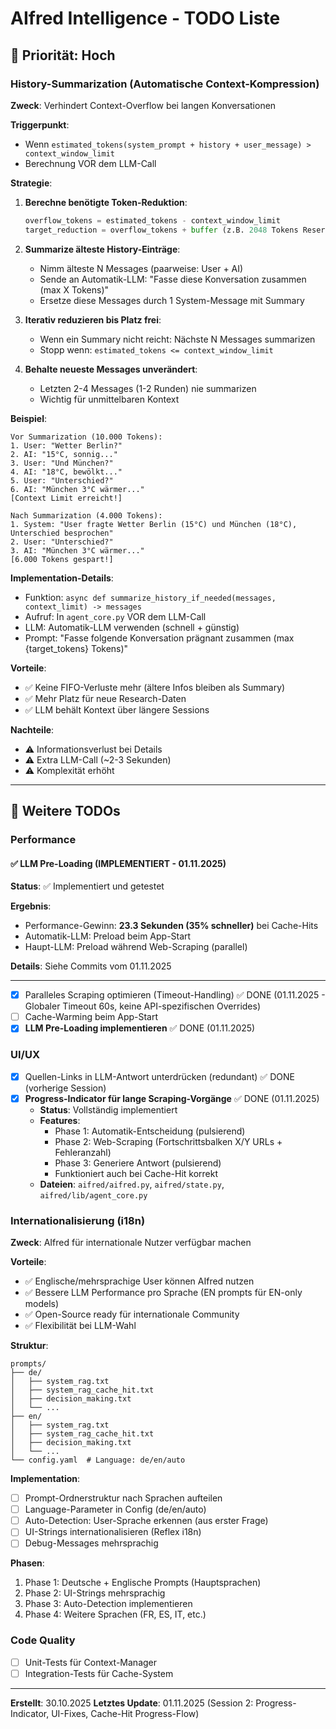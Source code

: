 # AIfred Intelligence - TODO Liste

## 🚀 Priorität: Hoch

### History-Summarization (Automatische Context-Kompression)

**Zweck**: Verhindert Context-Overflow bei langen Konversationen

**Triggerpunkt**:
- Wenn `estimated_tokens(system_prompt + history + user_message) > context_window_limit`
- Berechnung VOR dem LLM-Call

**Strategie**:
1. **Berechne benötigte Token-Reduktion**:
   ```python
   overflow_tokens = estimated_tokens - context_window_limit
   target_reduction = overflow_tokens + buffer (z.B. 2048 Tokens Reserve)
   ```

2. **Summarize älteste History-Einträge**:
   - Nimm älteste N Messages (paarweise: User + AI)
   - Sende an Automatik-LLM: "Fasse diese Konversation zusammen (max X Tokens)"
   - Ersetze diese Messages durch 1 System-Message mit Summary

3. **Iterativ reduzieren bis Platz frei**:
   - Wenn ein Summary nicht reicht: Nächste N Messages summarizen
   - Stopp wenn: `estimated_tokens <= context_window_limit`

4. **Behalte neueste Messages unverändert**:
   - Letzten 2-4 Messages (1-2 Runden) nie summarizen
   - Wichtig für unmittelbaren Kontext

**Beispiel**:
```
Vor Summarization (10.000 Tokens):
1. User: "Wetter Berlin?"
2. AI: "15°C, sonnig..."
3. User: "Und München?"
4. AI: "18°C, bewölkt..."
5. User: "Unterschied?"
6. AI: "München 3°C wärmer..."
[Context Limit erreicht!]

Nach Summarization (4.000 Tokens):
1. System: "User fragte Wetter Berlin (15°C) und München (18°C), Unterschied besprochen"
2. User: "Unterschied?"
3. AI: "München 3°C wärmer..."
[6.000 Tokens gespart!]
```

**Implementation-Details**:
- Funktion: `async def summarize_history_if_needed(messages, context_limit) -> messages`
- Aufruf: In `agent_core.py` VOR dem LLM-Call
- LLM: Automatik-LLM verwenden (schnell + günstig)
- Prompt: "Fasse folgende Konversation prägnant zusammen (max {target_tokens} Tokens)"

**Vorteile**:
- ✅ Keine FIFO-Verluste mehr (ältere Infos bleiben als Summary)
- ✅ Mehr Platz für neue Research-Daten
- ✅ LLM behält Kontext über längere Sessions

**Nachteile**:
- ⚠️ Informationsverlust bei Details
- ⚠️ Extra LLM-Call (~2-3 Sekunden)
- ⚠️ Komplexität erhöht

---

## 🔧 Weitere TODOs

### Performance

#### ✅ LLM Pre-Loading (IMPLEMENTIERT - 01.11.2025)

**Status**: ✅ Implementiert und getestet

**Ergebnis**:
- Performance-Gewinn: **23.3 Sekunden (35% schneller)** bei Cache-Hits
- Automatik-LLM: Preload beim App-Start
- Haupt-LLM: Preload während Web-Scraping (parallel)

**Details**: Siehe Commits vom 01.11.2025

---

- [x] Paralleles Scraping optimieren (Timeout-Handling) ✅ DONE (01.11.2025 - Globaler Timeout 60s, keine API-spezifischen Overrides)
- [ ] Cache-Warming beim App-Start
- [x] **LLM Pre-Loading implementieren** ✅ DONE (01.11.2025)

### UI/UX
- [x] Quellen-Links in LLM-Antwort unterdrücken (redundant) ✅ DONE (vorherige Session)
- [x] **Progress-Indicator für lange Scraping-Vorgänge** ✅ DONE (01.11.2025)
  - **Status**: Vollständig implementiert
  - **Features**:
    - Phase 1: Automatik-Entscheidung (pulsierend)
    - Phase 2: Web-Scraping (Fortschrittsbalken X/Y URLs + Fehleranzahl)
    - Phase 3: Generiere Antwort (pulsierend)
    - Funktioniert auch bei Cache-Hit korrekt
  - **Dateien**: `aifred/aifred.py`, `aifred/state.py`, `aifred/lib/agent_core.py`

### Internationalisierung (i18n)

**Zweck**: AIfred für internationale Nutzer verfügbar machen

**Vorteile**:
- ✅ Englische/mehrsprachige User können AIfred nutzen
- ✅ Bessere LLM Performance pro Sprache (EN prompts für EN-only models)
- ✅ Open-Source ready für internationale Community
- ✅ Flexibilität bei LLM-Wahl

**Struktur**:
```
prompts/
├── de/
│   ├── system_rag.txt
│   ├── system_rag_cache_hit.txt
│   ├── decision_making.txt
│   └── ...
├── en/
│   ├── system_rag.txt
│   ├── system_rag_cache_hit.txt
│   ├── decision_making.txt
│   └── ...
└── config.yaml  # Language: de/en/auto
```

**Implementation**:
- [ ] Prompt-Ordnerstruktur nach Sprachen aufteilen
- [ ] Language-Parameter in Config (de/en/auto)
- [ ] Auto-Detection: User-Sprache erkennen (aus erster Frage)
- [ ] UI-Strings internationalisieren (Reflex i18n)
- [ ] Debug-Messages mehrsprachig

**Phasen**:
1. Phase 1: Deutsche + Englische Prompts (Hauptsprachen)
2. Phase 2: UI-Strings mehrsprachig
3. Phase 3: Auto-Detection implementieren
4. Phase 4: Weitere Sprachen (FR, ES, IT, etc.)

### Code Quality
- [ ] Unit-Tests für Context-Manager
- [ ] Integration-Tests für Cache-System

---

**Erstellt**: 30.10.2025
**Letztes Update**: 01.11.2025 (Session 2: Progress-Indicator, UI-Fixes, Cache-Hit Progress-Flow)

